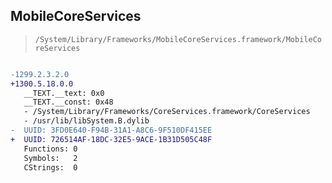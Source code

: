 ## MobileCoreServices

> `/System/Library/Frameworks/MobileCoreServices.framework/MobileCoreServices`

```diff

-1299.2.3.2.0
+1300.5.18.0.0
   __TEXT.__text: 0x0
   __TEXT.__const: 0x48
   - /System/Library/Frameworks/CoreServices.framework/CoreServices
   - /usr/lib/libSystem.B.dylib
-  UUID: 3FD0E640-F94B-31A1-A8C6-9F510DF415EE
+  UUID: 726514AF-18DC-32E5-9ACE-1B31D505C48F
   Functions: 0
   Symbols:   2
   CStrings:  0

```
